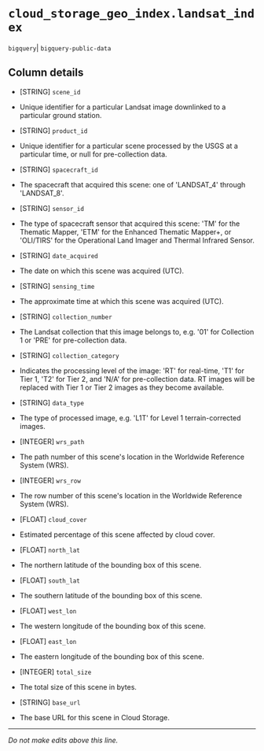 # `cloud_storage_geo_index.landsat_index`
`bigquery`| `bigquery-public-data`

## Column details
* [STRING]    `scene_id`
 - Unique identifier for a particular Landsat image downlinked to a particular ground station.
* [STRING]    `product_id`
 - Unique identifier for a particular scene processed by the USGS at a particular time, or null for pre-collection data.
* [STRING]    `spacecraft_id`
 - The spacecraft that acquired this scene: one of 'LANDSAT_4' through 'LANDSAT_8'.
* [STRING]    `sensor_id`
 - The type of spacecraft sensor that acquired this scene: 'TM' for the Thematic Mapper, 'ETM' for the Enhanced Thematic Mapper+, or 'OLI/TIRS' for the Operational Land Imager and Thermal Infrared Sensor.
* [STRING]    `date_acquired`
 - The date on which this scene was acquired (UTC).
* [STRING]    `sensing_time`
 - The approximate time at which this scene was acquired (UTC).
* [STRING]    `collection_number`
 - The Landsat collection that this image belongs to, e.g. '01' for Collection 1 or 'PRE' for pre-collection data.
* [STRING]    `collection_category`
 - Indicates the processing level of the image: 'RT' for real-time, 'T1' for Tier 1, 'T2' for Tier 2, and 'N/A' for pre-collection data. RT images will be replaced with Tier 1 or Tier 2 images as they become available.
* [STRING]    `data_type`
 - The type of processed image, e.g. 'L1T' for Level 1 terrain-corrected images.
* [INTEGER]   `wrs_path`
 - The path number of this scene's location in the Worldwide Reference System (WRS).
* [INTEGER]   `wrs_row`
 - The row number of this scene's location in the Worldwide Reference System (WRS).
* [FLOAT]     `cloud_cover`
 - Estimated percentage of this scene affected by cloud cover.
* [FLOAT]     `north_lat`
 - The northern latitude of the bounding box of this scene.
* [FLOAT]     `south_lat`
 - The southern latitude of the bounding box of this scene.
* [FLOAT]     `west_lon`
 - The western longitude of the bounding box of this scene.
* [FLOAT]     `east_lon`
 - The eastern longitude of the bounding box of this scene.
* [INTEGER]   `total_size`
 - The total size of this scene in bytes.
* [STRING]    `base_url`
 - The base URL for this scene in Cloud Storage.

-------------------------------------------------------------------------------
*Do not make edits above this line.*
